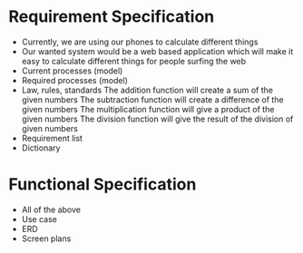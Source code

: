 # Requirement Specification

- Currently, we are using our phones to calculate different things
- Our wanted system would be a web based application which will make it easy to calculate different things for people surfing the web
- Current processes (model)
- Required processes (model)
- Law, rules, standards
    The addition function will create a sum of the given numbers
    The subtraction function will create a difference of the given numbers
    The multiplication function will give a product of the given numbers
    The division function will give the result of the division of given numbers
- Requirement list
- Dictionary

# Functional Specification

- All of the above
- Use case
- ERD
- Screen plans

